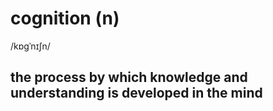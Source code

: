 # cognition (n)

/kɒɡˈnɪʃn/

## the process by which knowledge and understanding is developed in the mind